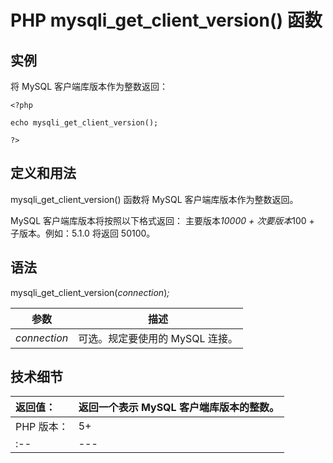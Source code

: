 # PHP mysqli_get_client_version() 函数



## 实例

将 MySQL 客户端库版本作为整数返回：

```
<?php

echo mysqli_get_client_version();

?>
```

## 定义和用法

mysqli_get_client_version() 函数将 MySQL 客户端库版本作为整数返回。

MySQL 客户端库版本将按照以下格式返回： 主要版本*10000 + 次要版本*100 + 子版本。例如：5.1.0 将返回 50100。

## 语法

mysqli_get_client_version(_connection_)_;_

| 参数 | 描述 |
| --- | --- |
| _connection_ | 可选。规定要使用的 MySQL 连接。 |

## 技术细节

| 返回值： | 返回一个表示 MySQL 客户端库版本的整数。 |
| :-- | --- |
| PHP 版本： | 5+ |
| :-- | --- |

  